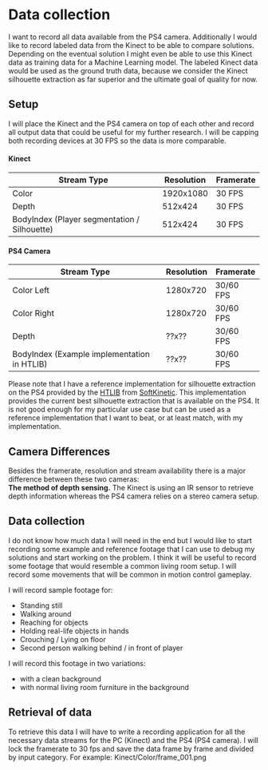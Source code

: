 # Data collection

I want to record all data available from the PS4 camera. Additionally I would like to record labeled data from the Kinect to be able to compare solutions. Depending on the eventual solution I might even be able to use this Kinect data as training data for a Machine Learning model. The labeled Kinect data would be used as the ground truth data, because we consider the Kinect silhouette extraction as far superior and the ultimate goal of quality for now.

## Setup
I will place the Kinect and the PS4 camera on top of each other and record all output data that could be useful for my further research. I will be capping both recording devices at 30 FPS so the data is more comparable.


#### Kinect
| Stream Type                                  	| Resolution 	| Framerate 	|
|----------------------------------------------	|------------	|-----------	|
| Color                                        	| 1920x1080  	| 30 FPS    	|
| Depth                                        	| 512x424    	| 30 FPS    	|
| BodyIndex (Player segmentation / Silhouette) 	| 512x424    	| 30 FPS    	|


#### PS4 Camera
| Stream Type                                  	| Resolution 	| Framerate 	|
|----------------------------------------------	|------------	|-----------	|
| Color Left                                  	| 1280x720  	| 30/60 FPS   |
| Color Right                                  	| 1280x720  	| 30/60 FPS   |
| Depth                                        	| ??x??    	  | 30/60 FPS   |
| BodyIndex (Example implementation in HTLIB) 	| ??x??    	  | 30/60 FPS   |

Please note that I have a reference implementation for silhouette extraction on the PS4 provided by the [HTLIB](https://www.softkinetic.com/Products/HTLib/HTLib3) from [SoftKinetic](https://www.softkinetic.com/). This implementation provides the current best silhouette extraction that is available on the PS4. It is not good enough for my particular use case but can be used as a reference implementation that I want to beat, or at least match, with my implementation.

## Camera Differences
Besides the framerate, resolution and stream availability there is a major difference between these two cameras:  
**The method of depth sensing.** The Kinect is using an IR sensor to retrieve depth information whereas the PS4 camera relies on a stereo camera setup.

## Data collection
I do not know how much data I will need in the end but I would like to start recording some example and reference footage that I can use to debug my solutions and start working on the problem. I think it will be useful to record some footage that would resemble a common living room setup. I will record some movements that will be common in motion control gameplay.


I will record sample footage for:
* Standing still
* Walking around
* Reaching for objects
* Holding real-life objects in hands
* Crouching / Lying on floor
* Second person walking behind / in front of player


I will record this footage in two variations:
* with a clean background
* with normal living room furniture in the background


## Retrieval of data
To retrieve this data I will have to write a recording application for all the necessary data streams for the PC (Kinect) and the PS4 (PS4 camera). I will lock the framerate to 30 fps and save the data frame by frame and divided by input category. For example: Kinect/Color/frame_001.png
